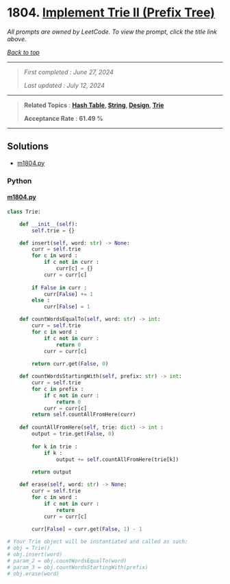 # 1804. [Implement Trie II (Prefix Tree)](<https://leetcode.com/problems/implement-trie-ii-prefix-tree>)

*All prompts are owned by LeetCode. To view the prompt, click the title link above.*

*[Back to top](<../README.md>)*

------

> *First completed : June 27, 2024*
>
> *Last updated : July 12, 2024*

------

> **Related Topics** : **[Hash Table](<by_topic/Hash Table.md>), [String](<by_topic/String.md>), [Design](<by_topic/Design.md>), [Trie](<by_topic/Trie.md>)**
>
> **Acceptance Rate** : **61.49 %**

------

## Solutions

- [m1804.py](<../my-submissions/m1804.py>)
### Python
#### [m1804.py](<../my-submissions/m1804.py>)
```Python
class Trie:

    def __init__(self):
        self.trie = {}

    def insert(self, word: str) -> None:
        curr = self.trie
        for c in word :
            if c not in curr :
                curr[c] = {}
            curr = curr[c]
        
        if False in curr :
            curr[False] += 1
        else :
            curr[False] = 1

    def countWordsEqualTo(self, word: str) -> int:
        curr = self.trie
        for c in word :
            if c not in curr :
                return 0
            curr = curr[c]
        
        return curr.get(False, 0)

    def countWordsStartingWith(self, prefix: str) -> int:
        curr = self.trie
        for c in prefix :
            if c not in curr :
                return 0
            curr = curr[c]
        return self.countAllFromHere(curr)
    
    def countAllFromHere(self, trie: dict) -> int :
        output = trie.get(False, 0)
        
        for k in trie :
            if k :
                output += self.countAllFromHere(trie[k])
        
        return output

    def erase(self, word: str) -> None:
        curr = self.trie
        for c in word :
            if c not in curr :
                return
            curr = curr[c]
        
        curr[False] = curr.get(False, 1) - 1

# Your Trie object will be instantiated and called as such:
# obj = Trie()
# obj.insert(word)
# param_2 = obj.countWordsEqualTo(word)
# param_3 = obj.countWordsStartingWith(prefix)
# obj.erase(word)
```

